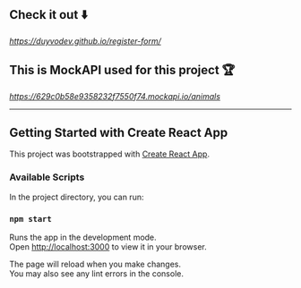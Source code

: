 ## Check it out :arrow_down:

*https://duyvodev.github.io/register-form/*

## This is MockAPI used for this project :trophy:

*https://629c0b58e9358232f7550f74.mockapi.io/animals*

---

## Getting Started with Create React App

This project was bootstrapped with [Create React App](https://github.com/facebook/create-react-app).

### Available Scripts

In the project directory, you can run:

### `npm start`

Runs the app in the development mode.\
Open [http://localhost:3000](http://localhost:3000) to view it in your browser.

The page will reload when you make changes.\
You may also see any lint errors in the console.
